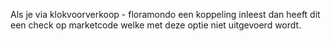 Als je via klokvoorverkoop - floramondo een koppeling inleest dan heeft dit een check op marketcode welke met deze optie niet uitgevoerd wordt.